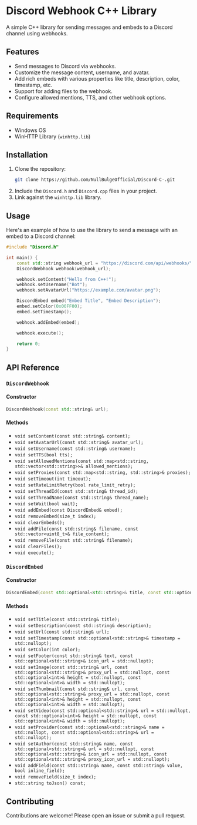# Discord Webhook C++ Library

A simple C++ library for sending messages and embeds to a Discord channel using webhooks.

## Features

- Send messages to Discord via webhooks.
- Customize the message content, username, and avatar.
- Add rich embeds with various properties like title, description, color, timestamp, etc.
- Support for adding files to the webhook.
- Configure allowed mentions, TTS, and other webhook options.

## Requirements

- Windows OS
- WinHTTP Library (`winhttp.lib`)

## Installation

1. Clone the repository:
    ```bash
    git clone https://github.com/NullBulgeOfficial/Discord-C-.git
    ```
2. Include the `Discord.h` and `Discord.cpp` files in your project.
3. Link against the `winhttp.lib` library.

## Usage

Here's an example of how to use the library to send a message with an embed to a Discord channel:

```cpp
#include "Discord.h"

int main() {
    const std::string webhook_url = "https://discord.com/api/webhooks/YOUR_WEBHOOK_ID/YOUR_WEBHOOK_TOKEN";
    DiscordWebhook webhook(webhook_url);

    webhook.setContent("Hello from C++!");
    webhook.setUsername("Bot");
    webhook.setAvatarUrl("https://example.com/avatar.png");

    DiscordEmbed embed("Embed Title", "Embed Description");
    embed.setColor(0x00FF00);
    embed.setTimestamp();

    webhook.addEmbed(embed);

    webhook.execute();

    return 0;
}
```

## API Reference

### `DiscordWebhook`

#### Constructor
```cpp
DiscordWebhook(const std::string& url);
```

#### Methods
- `void setContent(const std::string& content);`
- `void setAvatarUrl(const std::string& avatar_url);`
- `void setUsername(const std::string& username);`
- `void setTTS(bool tts);`
- `void setAllowedMentions(const std::map<std::string, std::vector<std::string>>& allowed_mentions);`
- `void setProxies(const std::map<std::string, std::string>& proxies);`
- `void setTimeout(int timeout);`
- `void setRateLimitRetry(bool rate_limit_retry);`
- `void setThreadId(const std::string& thread_id);`
- `void setThreadName(const std::string& thread_name);`
- `void setWait(bool wait);`
- `void addEmbed(const DiscordEmbed& embed);`
- `void removeEmbed(size_t index);`
- `void clearEmbeds();`
- `void addFile(const std::string& filename, const std::vector<uint8_t>& file_content);`
- `void removeFile(const std::string& filename);`
- `void clearFiles();`
- `void execute();`

### `DiscordEmbed`

#### Constructor
```cpp
DiscordEmbed(const std::optional<std::string>& title, const std::optional<std::string>& description);
```

#### Methods
- `void setTitle(const std::string& title);`
- `void setDescription(const std::string& description);`
- `void setUrl(const std::string& url);`
- `void setTimestamp(const std::optional<std::string>& timestamp = std::nullopt);`
- `void setColor(int color);`
- `void setFooter(const std::string& text, const std::optional<std::string>& icon_url = std::nullopt);`
- `void setImage(const std::string& url, const std::optional<std::string>& proxy_url = std::nullopt, const std::optional<int>& height = std::nullopt, const std::optional<int>& width = std::nullopt);`
- `void setThumbnail(const std::string& url, const std::optional<std::string>& proxy_url = std::nullopt, const std::optional<int>& height = std::nullopt, const std::optional<int>& width = std::nullopt);`
- `void setVideo(const std::optional<std::string>& url = std::nullopt, const std::optional<int>& height = std::nullopt, const std::optional<int>& width = std::nullopt);`
- `void setProvider(const std::optional<std::string>& name = std::nullopt, const std::optional<std::string>& url = std::nullopt);`
- `void setAuthor(const std::string& name, const std::optional<std::string>& url = std::nullopt, const std::optional<std::string>& icon_url = std::nullopt, const std::optional<std::string>& proxy_icon_url = std::nullopt);`
- `void addField(const std::string& name, const std::string& value, bool inline_field);`
- `void removeField(size_t index);`
- `std::string toJson() const;`

## Contributing

Contributions are welcome! Please open an issue or submit a pull request.